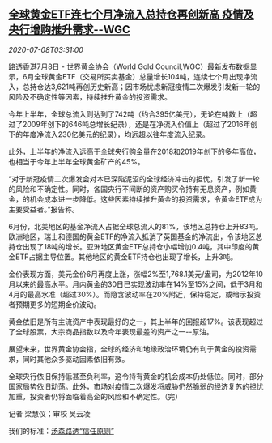 <!--1594182194000-->
[全球黄金ETF连七个月净流入总持仓再创新高 疫情及央行增购推升需求--WGC](https://cn.reuters.com/article/gold-etf-0708-wedn-idCNKBS2490DU)
------

<div><i>2020-07-08T03:31:00</i></div><div class="StandardArticleBody_body"><p>路透香港7月8日 - 世界黄金协会（World Gold Council,WGC）最新发布数据显示，6月全球黄金ETF（交易所买卖基金）总量增长104吨，连续七个月出现净流入，总持仓达3,621吨再创历史新高；因市场忧虑新冠疫情二次爆发引发新一轮的风险及不确定性等因素，持续推升黄金的投资需求。 </p><p>今年上半年，全球总流入则达到了742吨（约合395亿美元），无论在吨数上（超过了2009年创下的646吨总增长纪录），还是在净流入价值上（超过了2016年创下的年度净流入230亿美元的纪录），均远超以往年度流入纪录。 </p><p>此外，上半年的净流入远高于全球央行购金量在2018和2019年创下的多年高位，也相当于今年上半年全球黄金矿产的45%。 </p><p>“对于新冠疫情二次爆发会对本已深陷泥沼的全球经济冲击的担忧，引发了新一轮的风险和不确定性。同时，各国央行不间断的资产购买令持有无息资产，例如黄金，的机会成本进一步降低。这些因素持续推升黄金的投资需求，令黄金ETF成为主要受益者。”报告称。 </p><p>6月份，北美地区的基金净流入占据全球总流入的81%，该地区总持仓上升83吨。欧洲地区，瑞士和德国的黄金ETF的净流入抵消了英国基金的净流出，令该地区总持仓出现了18吨的增长。亚洲地区黄金ETF总持仓小幅增加0.4吨，其中印度的黄金ETF占据主导位置。其他地区的黄金ETF持仓也出现了增长，上升3吨。 </p><p>金价表现方面，美元金价6月再度上涨，涨幅2%至1,768.1美元/盎司，为2012年10月以来的最高水平。月内黄金的30日已实现波动率在14%至15%之间，低于3月和4月的最高水准（超过30%）。而隐含波动率在20%附近，保持稳定，或暗示投资者预期更多的短期金价波动。 </p><p>黄金依旧是所有主流资产中表现最好的之一，其上半年的回报超17%。该表现超过了全球股票，大宗商品指数以及今年表现最差的资产之一--原油。 </p><p>展望未来，世界黄金协会指，全球的经济和地缘政治环境仍有利于黄金的投资需求，同时其他众多驱动因素依旧有效。 </p><p>全球央行依旧保持低甚至负利率，这令持有黄金的机会成本仍处低位。同时，部分国家局势依旧动荡。此外，市场对疫情二次爆发将威胁仍然脆弱的经济复苏的担忧加重，投资者仍将面临着高企的风险和不确定性。（完）  </p><div class="Attribution_container"><div class="Attribution_attribution"><p class="Attribution_content">记者 梁慧仪；审校 吴云凌 </p></div></div><div class="StandardArticleBody_trustBadgeContainer"><span class="StandardArticleBody_trustBadgeTitle">我们的标准：</span><span class="trustBadgeUrl"><a href="https://www.thomsonreuters.cn/content/dam/openweb/documents/pdf/china/brochures/about-us-1.pdf">汤森路透“信任原则”</a></span></div></div>
